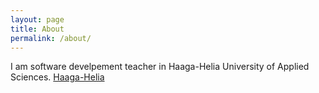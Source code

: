 ```yaml
---
layout: page
title: About
permalink: /about/
---
```


I am software develpement teacher in Haaga-Helia University of Applied Sciences.
[Haaga-Helia](http://www.haaga-helia.fi/)

